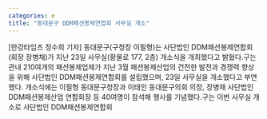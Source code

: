 ```yaml
---
categories: e
title: "동대문구 DDM패션봉제연합회 사무실 개소"
---
```

[한강타임즈 정수희 기자] 동대문구(구청장 이필형)는 사단법인 DDM패션봉제연합회(회장 장병채)가 지난 23일 사무실(황물로 177, 2층) 개소식을 개최했다고 밝혔다.구는 관내 210여개의 패션봉제업체가 지난 3월 패션봉제산업의 건전한 발전과 경쟁력 향상을 위해 사단법인 DDM패션봉제연합회를 설립했으며, 23일 사무실을 개소했다고 부연했다. 개소식에는 이필형 동대문구청장과 이태인 동대문구의회 의장, 장병채 사단법인 DDM패션봉제산업 연합회장 등 40여명이 참석해 행사를 기념했다.구는 이번 사무실 개소로 사단법인 DDM패션봉제연합회